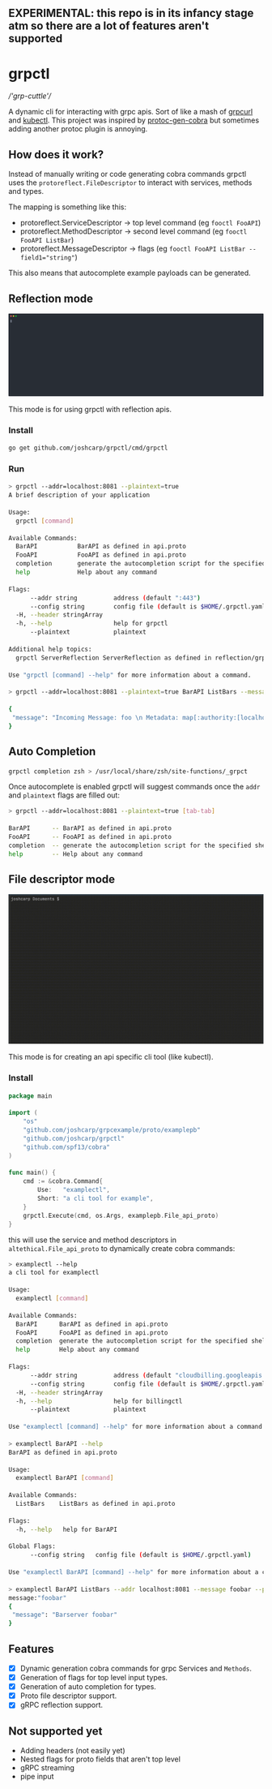 ## EXPERIMENTAL: this repo is in its infancy stage atm so there are a lot of features aren't supported

# grpctl

_/'grp-cuttle'/_

A dynamic cli for interacting with grpc apis. Sort of like a mash of [grpcurl](https://github.com/fullstorydev/grpcurl) and [kubectl](https://github.com/kubernetes/kubectl).
This project was inspired by [protoc-gen-cobra](https://github.com/fiorix/protoc-gen-cobra) but sometimes adding another protoc plugin is annoying.

## How does it work?
Instead of manually writing or code generating cobra commands grpctl uses the `protoreflect.FileDescriptor` to interact with services, methods and types. 

The mapping is something like this:
- protoreflect.ServiceDescriptor -> top level command (eg `fooctl FooAPI`)
- protoreflect.MethodDescriptor -> second level command (eg `fooctl FooAPI ListBar`)
- protoreflect.MessageDescriptor -> flags (eg `fooctl FooAPI ListBar --field1="string"`)

This also means that autocomplete example payloads can be generated.

## Reflection mode

![grpctl](./grpctl.svg)

This mode is for using grpctl with reflection apis.

### Install
```bash
go get github.com/joshcarp/grpctl/cmd/grpctl
```

### Run
```bash
> grpctl --addr=localhost:8081 --plaintext=true
A brief description of your application

Usage:
  grpctl [command]

Available Commands:
  BarAPI           BarAPI as defined in api.proto
  FooAPI           FooAPI as defined in api.proto
  completion       generate the autocompletion script for the specified shell
  help             Help about any command

Flags:
      --addr string          address (default ":443")
      --config string        config file (default is $HOME/.grpctl.yaml)
  -H, --header stringArray   
  -h, --help                 help for grpctl
      --plaintext            plaintext

Additional help topics:
  grpctl ServerReflection ServerReflection as defined in reflection/grpc_reflection_v1alpha/reflection.proto

Use "grpctl [command] --help" for more information about a command.

> grpctl --addr=localhost:8081 --plaintext=true BarAPI ListBars --message="foo"

{
 "message": "Incoming Message: foo \n Metadata: map[:authority:[localhost:8081] content-type:[application/grpc] user-agent:[grpc-go/1.40.0]]"
}

```

## Auto Completion
 
```bash
grpctl completion zsh > /usr/local/share/zsh/site-functions/_grpct
```

Once autocomplete is enabled grpctl will suggest commands once the `addr` and `plaintext` flags are filled out:
 
```bash
> grpctl --addr=localhost:8081 --plaintext=true [tab-tab]

BarAPI      -- BarAPI as defined in api.proto
FooAPI      -- FooAPI as defined in api.proto
completion  -- generate the autocompletion script for the specified shell
help        -- Help about any command

```  


## File descriptor mode

![examplectl](./examplectl.gif)

This mode is for creating an api specific cli tool (like kubectl).

### Install

```go
package main

import (
	"os"
	"github.com/joshcarp/grpcexample/proto/examplepb"
	"github.com/joshcarp/grpctl"
	"github.com/spf13/cobra"
)

func main() {
	cmd := &cobra.Command{
		Use:   "examplectl",
		Short: "a cli tool for example",
	}
	grpctl.Execute(cmd, os.Args, examplepb.File_api_proto)
}

```

this will use the service and method descriptors in `altethical.File_api_proto` to dynamically create cobra commands:

```bash
> examplectl --help
a cli tool for examplectl

Usage:
  examplectl [command]

Available Commands:
  BarAPI      BarAPI as defined in api.proto
  FooAPI      FooAPI as defined in api.proto
  completion  generate the autocompletion script for the specified shell
  help        Help about any command

Flags:
      --addr string          address (default "cloudbilling.googleapis.com:443")
      --config string        config file (default is $HOME/.grpctl.yaml)
  -H, --header stringArray   
  -h, --help                 help for billingctl
      --plaintext            plaintext

Use "examplectl [command] --help" for more information about a command.

> examplectl BarAPI --help
BarAPI as defined in api.proto

Usage:
  examplectl BarAPI [command]

Available Commands:
  ListBars    ListBars as defined in api.proto

Flags:
  -h, --help   help for BarAPI

Global Flags:
      --config string   config file (default is $HOME/.grpctl.yaml)

Use "examplectl BarAPI [command] --help" for more information about a command.

> examplectl BarAPI ListBars --addr localhost:8081 --message foobar --plaintext
message:"foobar"
{
 "message": "Barserver foobar"
}
```

## Features
- [x] Dynamic generation cobra commands for grpc Services and `Methods`.
- [x] Generation of flags for top level input types.
- [x] Generation of auto completion for types.
- [x] Proto file descriptor support. 
- [x] gRPC reflection support.

## Not supported yet
- Adding headers (not easily yet)
- Nested flags for proto fields that aren't top level
- gRPC streaming
- pipe input
